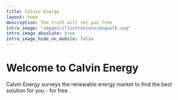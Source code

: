 ```yaml
---
title: Calvin Energy
layout: home
description: The truth will set you free
intro_image: "images/illustrations/dogwalk.svg"
intro_image_absolute: true
intro_image_hide_on_mobile: false
---
```


# Welcome to Calvin Energy

Calvin Energy surveys the renewable energy market to find the best solution for you - for free.
